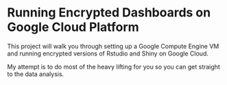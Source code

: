 # Running Encrypted Dashboards on Google Cloud Platform

This project will walk you through setting up a Google Compute Engine VM
and running encrypted versions of Rstudio and Shiny on Google Cloud.

My attempt is to do most of the heavy lifting for you so you can get
straight to the data analysis.
